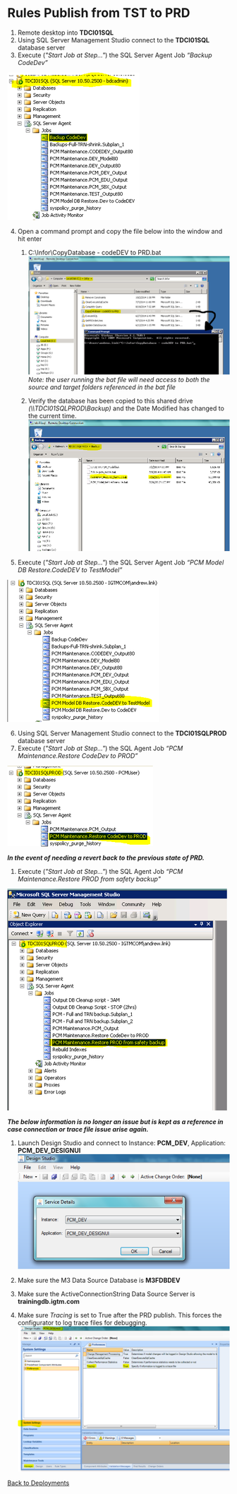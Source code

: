 # Rules Publish from TST to PRD

1. Remote desktop into **TDCI01SQL**
2. Using SQL Server Management Studio connect to the **TDCI01SQL** database server
3. Execute (*"Start Job at Step..."*) the SQL Server Agent Job *“Backup CodeDev”*

![Backup CodeDev](../images/BackupCodeDevJob.png)

4. Open a command prompt and copy the file below into the window and hit enter
    1. C:\Infor\CopyDatabase - codeDEV to PRD.bat
    ![Windows Batch File Copy Database](../images/WindowsBatchFileCopyDatabaseCodeDevToPrd.png)
    *Note: the user running the bat file will need access to both the source and target folders referenced in the bat file*
    
    2. Verify the database has been copied to this shared drive *(\\\TDCI01SQLPROD\Backup)* and the Date Modified has changed to the current time.
    ![TDCI01SQLPROD Backup File](../images/TDCI01SQLPROD-BackupFile.png)

5. Execute (*"Start Job at Step..."*) the SQL Server Agent Job *“PCM Model DB Restore.CodeDEV to TestModel”*

![Restore CodeDev To TestModel](../images/RestoreCodeDevToTestModel.png)

6. Using SQL Server Management Studio connect to the **TDCI01SQLPROD** database server
7. Execute (*"Start Job at Step..."*) the SQL Agent Job *“PCM Maintenance.Restore CodeDev to PROD”*

![Restore CodeDev To Prod](../images/RestoreCodeDevToProd.png)


***In the event of needing a revert back to the previous state of PRD.***
1. Execute (*"Start Job at Step..."*) the SQL Agent Job *“PCM Maintenance.Restore PROD from safety backup"*

![Restore Prod back to Previous state](../images/RestorePRDFromPreviousBackup.png)


***The below information is no longer an issue but is kept as a reference in case connection or trace file issue arise again.***
1. Launch Design Studio and connect to Instance: **PCM_DEV**, Application: **PCM_DEV_DESIGNUI**
![Launch Design Studio PCM_DEV](../images/DesignStudioPcmDevDesignUiConnection.png)

2. Make sure the M3 Data Source Database is **M3FDBDEV**

3. Make sure the ActiveConnectionString Data Source Server is **trainingdb.igtm.com**

4. Make sure *Tracing* is set to True after the PRD publish. This forces the configurator to log trace files for debugging.
![Tracing Setting for PRD](../images/TracingSettingForPRD.png)

[Back to Deployments](../deployments/deployments.md)